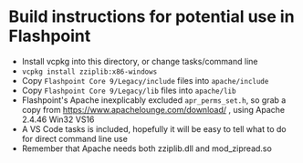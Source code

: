 # Build instructions for potential use in Flashpoint

* Install vcpkg into this directory, or change tasks/command line
* `vcpkg install zziplib:x86-windows`
* Copy `Flashpoint Core 9/Legacy/include` files into `apache/include`
* Copy `Flashpoint Core 9/Legacy/lib` files into `apache/lib`
* Flashpoint's Apache inexplicably excluded `apr_perms_set.h`, so grab a copy from https://www.apachelounge.com/download/ , using Apache 2.4.46 Win32 VS16
* A VS Code tasks is included, hopefully it will be easy to tell what to do for direct command line use
* Remember that Apache needs both zziplib.dll and mod_zipread.so